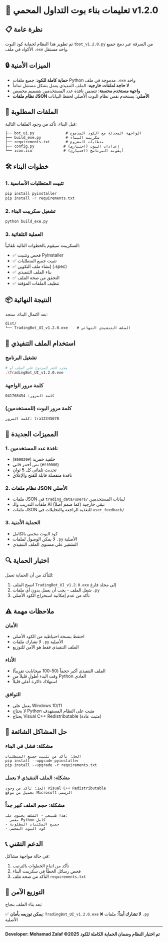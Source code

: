 # 🤖 تعليمات بناء بوت التداول المحمي v1.2.0

## 📋 نظرة عامة

تم تطوير هذا النظام لحماية كود البوت `tbot_v1.2.0.py` من السرقة عبر دمج جميع الأكواد في ملف `.exe` واحد مستقل.

## 🔒 الميزات الأمنية

- **حماية كاملة للكود**: جميع ملفات Python مدموجة في ملف `.exe` واحد
- **لا حاجة لملفات خارجية**: الملف التنفيذي يعمل بشكل مستقل تماماً
- **واجهة مستخدم محسنة**: تتضمن نافذة عدد المستخدمين بتصميم مخصص
- **نظام ملفات JSON الأصلي**: يستخدم نفس نظام البوت الأصلي لحفظ البيانات

## 📁 الملفات المطلوبة

قبل البناء، تأكد من وجود الملفات التالية:

```
├── bot_ui.py              # الواجهة المحدثة مع الكود المدموج
├── build_exe.py           # سكريبت البناء
├── requirements.txt       # متطلبات المشروع
├── config.py             # إعدادات البوت (اختياري)
└── icon.ico              # أيقونة البرنامج (اختياري)
```

## 🛠️ خطوات البناء

### 1. تثبيت المتطلبات الأساسية

```bash
pip install pyinstaller
pip install -r requirements.txt
```

### 2. تشغيل سكريبت البناء

```bash
python build_exe.py
```

### 3. العملية التلقائية

السكريبت سيقوم بالخطوات التالية تلقائياً:

- ✅ فحص وتثبيت PyInstaller
- ✅ تثبيت جميع المتطلبات
- ✅ إنشاء ملف التكوين (.spec)
- ✅ بناء الملف التنفيذي
- ✅ التحقق من صحة الملف
- ✅ تنظيف الملفات المؤقتة

## 📦 النتيجة النهائية

بعد اكتمال البناء، ستجد:

```
dist/
└── TradingBot_UI_v1.2.0.exe    # الملف التنفيذي النهائي
```

## 🚀 استخدام الملف التنفيذي

### تشغيل البرنامج
```bash
# مجرد النقر المزدوج على الملف أو
.\TradingBot_UI_v1.2.0.exe
```

### كلمة مرور الواجهة
```
كلمة المرور: 041768454
```

### كلمة مرور البوت (للمستخدمين)
```
كلمة المرور: tra12345678
```

## 🔧 المميزات الجديدة

### 1. نافذة عدد المستخدمين
- خلفية خمرية (`#800020`)
- نص أحمر قاني (`#ff0000`)
- تحديث تلقائي كل 5 ثوانٍ
- نافذة منفصلة قابلة للفتح والإغلاق

### 2. نظام ملفات JSON الأصلي
- ملفات JSON في `trading_data/users/` لبيانات المستخدمين
- ملفات التدريب والـ AI تبقى خارجية (كما صمم أصلاً)
- ملفات JSON للتغذية الراجعة والتحليلات في `user_feedback/`

### 3. الحماية الأمنية
- كود البوت محمي بالكامل
- لا يمكن الوصول لملفات `.py` الأصلية
- التشفير على مستوى الملف التنفيذي

## 🔍 اختبار الحماية

للتأكد من أن الحماية تعمل:

1. انسخ الملف `TradingBot_UI_v1.2.0.exe` إلى مجلد فارغ
2. شغل الملف - يجب أن يعمل بدون أي ملفات `.py`
3. تأكد من عدم إمكانية استخراج الكود الأصلي

## ⚠️ ملاحظات مهمة

### الأمان
- احتفظ بنسخة احتياطية من الكود الأصلي
- لا تشارك ملفات `.py` الأصلية
- الملف التنفيذي فقط هو الآمن للتوزيع

### الأداء
- الملف التنفيذي أكبر حجماً (50-100 ميجابايت تقريباً)
- وقت البدء أطول قليلاً من Python العادي
- استهلاك ذاكرة أعلى قليلاً

### التوافق
- يعمل على Windows 10/11
- لا يحتاج Python مثبت على النظام المستهدف
- يحتاج Visual C++ Redistributable (مثبت عادة)

## 🐛 حل المشاكل الشائعة

### مشكلة: فشل في البناء
```
الحل: تأكد من تثبيت جميع المتطلبات
pip install --upgrade pyinstaller
pip install --upgrade -r requirements.txt
```

### مشكلة: الملف التنفيذي لا يعمل
```
الحل: تأكد من وجود Visual C++ Redistributable
تحميل من موقع Microsoft الرسمي
```

### مشكلة: حجم الملف كبير جداً
```
هذا طبيعي - الملف يحتوي على:
- مفسر Python كامل
- جميع المكتبات المطلوبة
- كود البوت المحمي
```

## 📞 الدعم التقني

في حالة مواجهة مشاكل:

1. تأكد من اتباع الخطوات بالترتيب
2. فحص رسائل الخطأ في سكريبت البناء
3. التأكد من صحة ملف `requirements.txt`

## 🎉 التوزيع الآمن

بعد بناء الملف بنجاح:

✅ **يمكن توزيعه بأمان**: `TradingBot_UI_v1.2.0.exe`
❌ **لا تشارك أبداً**: ملفات `.py` الأصلية

---

**Developer: Mohamad Zalaf ©️2025**
**تم اختبار النظام وضمان الحماية الكاملة للكود**